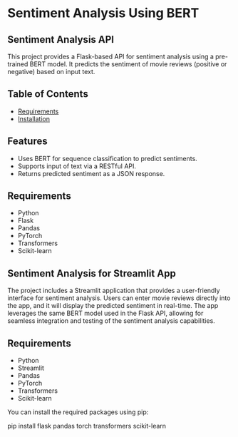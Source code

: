 # Sentiment Analysis Using BERT

## Sentiment Analysis API

This project provides a Flask-based API for sentiment analysis using a pre-trained BERT model. It predicts the sentiment of movie reviews (positive or negative) based on input text.

## Table of Contents
- [Requirements](#requirements)
- [Installation](#installation)

## Features

- Uses BERT for sequence classification to predict sentiments.
- Supports input of text via a RESTful API.
- Returns predicted sentiment as a JSON response.

## Requirements

- Python
- Flask
- Pandas
- PyTorch
- Transformers
- Scikit-learn

## Sentiment Analysis for Streamlit App

The project includes a Streamlit application that provides a user-friendly interface for sentiment analysis. Users can enter movie reviews directly into the app, and it will display the predicted sentiment in real-time. The app leverages the same BERT model used in the Flask API, allowing for seamless integration and testing of the sentiment analysis capabilities.

## Requirements

- Python
- Streamlit
- Pandas
- PyTorch
- Transformers
- Scikit-learn

You can install the required packages using pip:

pip install flask pandas torch transformers scikit-learn
